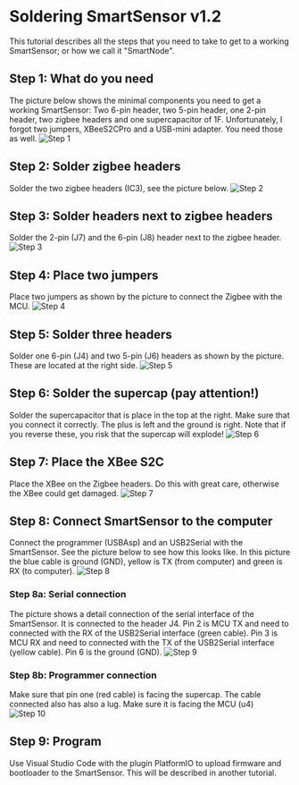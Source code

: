 # Soldering SmartSensor v1.2
This tutorial describes all the steps that you need to take to get to a working SmartSensor; or how we call it "SmartNode". 

## Step 1: What do you need
The picture below shows the minimal components you need to get a working SmartSensor: Two 6-pin header, two 5-pin header, one 2-pin header, two zigbee headers and one supercapacitor of 1F. Unfortunately, I forgot two jumpers, XBeeS2CPro and a USB-mini adapter. You need those as well.
![Step 1](images/step_01.jpg)

## Step 2: Solder zigbee headers
Solder the two zigbee headers (IC3), see the picture below.
![Step 2](images/step_02.jpg)

## Step 3: Solder headers next to zigbee headers
Solder the 2-pin (J7) and the 6-pin (J8) header next to the zigbee header. 
![Step 3](images/step_03.jpg)

## Step 4: Place two jumpers
Place two jumpers as shown by the picture to connect the Zigbee with the MCU.
![Step 4](images/step_04.jpg)

## Step 5: Solder three headers
Solder one 6-pin (J4) and two 5-pin (J6) headers as shown by the picture. These are located at the right side.
![Step 5](images/step_05.jpg)

## Step 6: Solder the supercap (pay attention!)
Solder the supercapacitor that is place in the top at the right. Make sure that you connect it correctly. The plus is left and the ground is right. Note that if you reverse these, you risk that the supercap will explode!
![Step 6](images/step_06.jpg)

## Step 7: Place the XBee S2C
Place the XBee on the Zigbee headers. Do this with great care, otherwise the XBee could get damaged.
![Step 7](images/step_07.jpg)

## Step 8: Connect SmartSensor to the computer
Connect the programmer (USBAsp) and an USB2Serial with the SmartSensor. See the picture below to see how this looks like. In this picture the blue cable is ground (GND), yellow is TX (from computer) and green is RX (to computer).
![Step 8](images/step_08.jpg)

### Step 8a: Serial connection
The picture shows a detail connection of the serial interface of the SmartSensor. It is connected to the header J4. Pin 2 is MCU TX and need to connected with the RX of the USB2Serial interface (green cable). Pin 3 is MCU RX and need to connected with the TX of the USB2Serial interface (yellow cable). Pin 6 is the ground (GND).
![Step 9](images/step_09.jpg)

### Step 8b: Programmer connection
Make sure that pin one (red cable) is facing the supercap. The cable connected also has also a lug. Make sure it is facing the MCU (u4)
![Step 10](images/step_10.jpg)

## Step 9: Program
Use Visual Studio Code with the plugin PlatformIO to upload firmware and bootloader to the SmartSensor. This will be described in another tutorial.